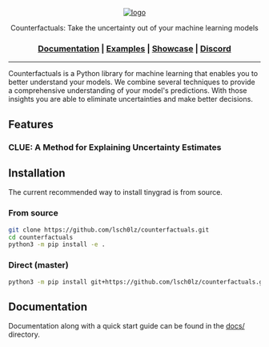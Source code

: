 <div align="center">

[![logo](https://raw.githubusercontent.com/tinygrad/tinygrad/master/docs/logo.png)](https://tinygrad.org)

Counterfactuals: Take the uncertainty out of your machine learning models

<h3>

[Documentation](/docs) | [Examples](/examples) | [Showcase](/docs/showcase.md) | [Discord](https://discord.gg/ZjZadyC7PK)

</h3>

</div>

---

Counterfactuals is a Python library for machine learning that enables you to better understand your models.
We combine several techniques to provide a comprehensive understanding of your model's predictions.
With those insights you are able to eliminate uncertainties and make better decisions.

## Features

### CLUE: A Method for Explaining Uncertainty Estimates



## Installation

The current recommended way to install tinygrad is from source.

### From source

```sh
git clone https://github.com/lsch0lz/counterfactuals.git
cd counterfactuals
python3 -m pip install -e .
```

### Direct (master)

```sh
python3 -m pip install git+https://github.com/lsch0lz/counterfactuals.git
```

## Documentation

Documentation along with a quick start guide can be found in the [docs/](/docs) directory.